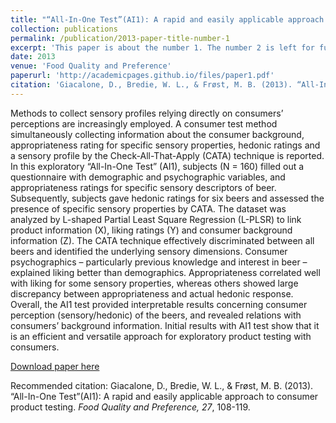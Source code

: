 ```yaml
---
title: "“All-In-One Test”(AI1): A rapid and easily applicable approach to consumer product testing"
collection: publications
permalink: /publication/2013-paper-title-number-1
excerpt: 'This paper is about the number 1. The number 2 is left for future work.'
date: 2013
venue: 'Food Quality and Preference'
paperurl: 'http://academicpages.github.io/files/paper1.pdf'
citation: 'Giacalone, D., Bredie, W. L., & Frøst, M. B. (2013). “All-In-One Test”(AI1): A rapid and easily applicable approach to consumer product testing. *Food Quality and Preference, 27*, 108-119.'
---
```

Methods to collect sensory profiles relying directly on consumers’ perceptions are increasingly employed. A consumer test method simultaneously collecting information about the consumer background, appropriateness rating for specific sensory properties, hedonic ratings and a sensory profile by the Check-All-That-Apply (CATA) technique is reported. In this exploratory “All-In-One Test” (AI1), subjects (N = 160) filled out a questionnaire with demographic and psychographic variables, and appropriateness ratings for specific sensory descriptors of beer. Subsequently, subjects gave hedonic ratings for six beers and assessed the presence of specific sensory properties by CATA. The dataset was analyzed by L-shaped Partial Least Square Regression (L-PLSR) to link product information (X), liking ratings (Y) and consumer background information (Z). The CATA technique effectively discriminated between all beers and identified the underlying sensory dimensions. Consumer psychographics – particularly previous knowledge and interest in beer – explained liking better than demographics. Appropriateness correlated well with liking for some sensory properties, whereas others showed large discrepancy between appropriateness and actual hedonic response. Overall, the AI1 test provided interpretable results concerning consumer perception (sensory/hedonic) of the beers, and revealed relations with consumers’ background information. Initial results with AI1 test show that it is an efficient and versatile approach for exploratory product testing with consumers.

[Download paper here](https://github.com/yxj-HGNwmb5kdp8ewr/yxj-HGNwmb5kdp8ewr.github.io/blob/master/files/Giacalone%20et%20al%20(2013)%20Food%20Qual%20Prefer.pdf)

Recommended citation: Giacalone, D., Bredie, W. L., & Frøst, M. B. (2013). “All-In-One Test”(AI1): A rapid and easily applicable approach to consumer product testing. *Food Quality and Preference, 27*, 108-119.
